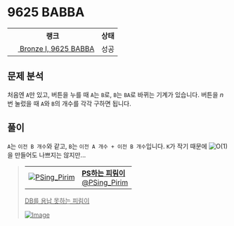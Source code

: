 # 9625 BABBA



<table>
  <tr>
    <th>랭크</th>
    <th>상태</th>
  </tr>
  <tr>
    <td>
      <a href="http://noj.am/9625">
        <img src="https://static.solved.ac/tier_small/5.svg" height="16px"/>
        Bronze I, 9625 BABBA
      </a>
    </td>
    <td>
      성공
    </td>
  </tr>
</table>



## 문제 분석

처음엔 `A`만 있고, 버튼을 누를 때 `A`는 `B`로, `B`는 `BA`로 바뀌는 기계가 있습니다.
버튼을 <i class="variable">n</i>번 눌렀을 때 `A`와 `B`의 개수를 각각 구하면 됩니다.

## 풀이

`A`는 `이전 B 개수`와 같고, `B`는 `이전 A 개수 + 이전 B 개수`입니다.
`K`가 작기 때문에 ![O(1)](https://render.githubusercontent.com/render/math?math=O(1))을 만들어도 나쁘지는 않지만...



<a href="https://twitter.com/PSing_Pirim/status/1227449216013946880">

> <table><tr><td><img src="https://pbs.twimg.com/profile_images/1227442623327150080/QYE5fpZ2_normal.png" alt="PSing_Pirim"></td><td><b>PS하는 피림이</b><br>@PSing_Pirim</td></tr></table>
> 
> DB를 용납 못하는 피림이
>
> ![Image](https://pbs.twimg.com/media/EQjGjIdWoAAE5SO?format=png&name=small)

</a>

